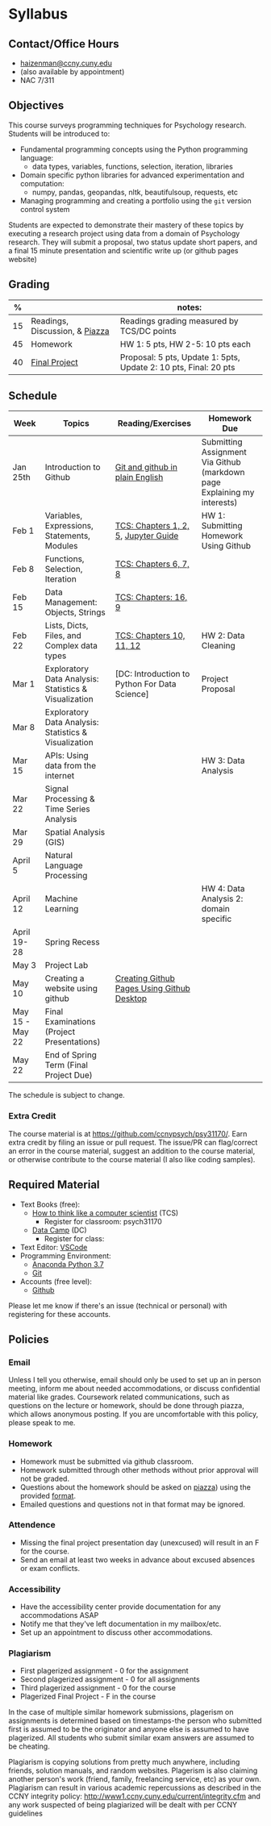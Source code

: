 Syllabus
==================
## Contact/Office Hours

* haizenman@ccny.cuny.edu
* (also available by appointment)
* NAC 7/311

## Objectives
This course surveys programming techniques for Psychology research. Students will be introduced to:
* Fundamental programming concepts using the Python programming language:
    - data types, variables, functions, selection, iteration, libraries
* Domain specific python libraries for advanced experimentation and computation:
    - numpy, pandas, geopandas, nltk, beautifulsoup, requests, etc
* Managing programming and creating a portfolio using the `git` version control system

Students are expected to demonstrate their mastery of these topics by executing a research project using data from a domain of Psychology research. They will submit a proposal, two status update short papers, and a final 15 minute presentation and scientific write up (or github pages website)

## Grading
| % |  | notes: 
| ------------- | ----------- |-----------|
| 15 | Readings, Discussion, & [Piazza](piazza.com/ccny.cuny/spring2019/psy31170) | Readings grading measured by TCS/DC points|
| 45 | Homework | HW 1: 5 pts, HW 2-5: 10 pts each |
| 40 | [Final Project](final_project.md) | Proposal: 5 pts, Update 1: 5pts, Update 2: 10 pts, Final: 20 pts 

## Schedule
| Week | Topics | Reading/Exercises | Homework Due |
|------|--------|----------| ----------------------|
| Jan 25th | Introduction to Github | [Git and github in plain English](https://blog.red-badger.com/2016/11/29/gitgithub-in-plain-english)| Submitting Assignment Via Github (markdown page Explaining my interests)|
| Feb 1 | Variables, Expressions, Statements, Modules | [TCS: Chapters 1, 2, 5](http://interactivepython.org/courselib/static/thinkcspy/GeneralIntro/toctree.html), [Jupyter Guide](https://github.com/story645/install/blob/master/sections/jupyter.md)| HW 1: Submitting Homework Using Github | 
| Feb 8 | Functions, Selection, Iteration| [TCS: Chapters 6, 7, 8](http://interactivepython.org/courselib/static/thinkcspy/PythonModules/toctree.html) | |
| Feb 15 | Data Management: Objects, Strings|[TCS: Chapters: 16, 9](http://interactivepython.org/courselib/static/thinkcspy/Strings/toctree.html) |  |
| Feb 22 | Lists, Dicts, Files, and Complex data types | [TCS: Chapters 10, 11, 12](http://interactivepython.org/courselib/static/thinkcspy/Strings/toctree.html) | HW 2: Data Cleaning  | 
| Mar 1| Exploratory Data Analysis: Statistics & Visualization| [DC: Introduction to Python For Data Science] | Project Proposal | 
| Mar 8 | Exploratory Data Analysis: Statistics & Visualization||  |
| Mar 15 | APIs: Using data from the internet | | HW 3: Data Analysis|  
| Mar 22 | Signal Processing & Time Series Analysis | | | Project Update 1|
| Mar 29 | Spatial Analysis (GIS) |||
| April 5 | Natural Language Processing |||
| April 12 | Machine Learning || HW 4: Data Analysis 2: domain specific |
| April 19-28 | Spring Recess |
| May 3 | Project Lab|||HW 5: Machine Learning | Project Update 2 |
| May 10 | Creating a website using github|[Creating Github Pages Using Github Desktop](https://services.github.com/on-demand/github-desktop/)| |
| May 15 - May 22 | Final Examinations (Project Presentations) | 
| May 22 | End of Spring Term (Final Project Due) |
The schedule is subject to change. 

### Extra Credit ###
The course material is at https://github.com/ccnypsych/psy31170/. Earn extra credit by filing an issue or pull request. The issue/PR can flag/correct an error in the course material, suggest an addition to the course material, or otherwise contribute to the course material (I also like coding samples). 

## Required Material 
* Text Books (free): 
    + [How to think like a computer scientist](https://runestone.academy/runestone/static/thinkcspy/index.html) (TCS)
        - Register for classroom: psych31170
    + [Data Camp](https://www.datacamp.com/) (DC)
        - Register for class: 
* Text Editor: [VSCode](https://github.com/story645/install/blob/master/sections/vscode.md)
* Programming Environment:
    + [Anaconda Python 3.7](https://github.com/story645/install/blob/master/sections/python.md)
    + [Git](https://github.com/story645/install/blob/master/sections/git.md)
* Accounts (free level):
    + [Github](https://github.com/)

Please let me know if there's an issue (technical or personal) with registering for these accounts.

## Policies
### Email
Unless I tell you otherwise, email should only be used to set up an in person meeting, inform me about needed accommodations, or discuss confidential material like grades.  Coursework related communications, such as questions on the lecture or homework, should be done through piazza, which allows anonymous posting. If you are uncomfortable with this policy, please speak to me.

### Homework
* Homework must be submitted via github classroom. 
* Homework submitted through other methods without prior approval  will not be graded.
* Questions about the homework should be asked on [piazza]()) using the provided [format](hwq_fmt.md). 
* Emailed questions and questions not in that format may be ignored. 

### Attendence 
* Missing the final project presentation day (unexcused) will result in an F for the course.
* Send an email at least two weeks in advance about excused absences or exam conflicts.

### Accessibility 
* Have the accessibility center provide documentation for any accommodations ASAP
* Notify me that they've left documentation in my mailbox/etc.
* Set up an appointment to discuss other accommodations. 

### Plagiarism
* First plagerized assignment - 0 for the assignment
* Second plagerized assignment - 0 for all assignments
* Third plagerized assignment - 0 for the course
* Plagerized Final Project - F in the course

In the case of multiple similar homework submissions, plagerism on assignments is determined based on timestamps-the person who submitted first is assumed to be the originator and anyone else is assumed to have plagerized. All students who submit similar exam answers are assumed to be cheating.

Plagiarism is copying solutions from pretty much anywhere, including friends, solution manuals, and random websites. Plagerism is also claiming another person's work (friend, family, freelancing service, etc) as your own. Plagiarism can result in various academic repercussions as described in the CCNY integrity policy: http://www1.ccny.cuny.edu/current/integrity.cfm and any work suspected of being plagiarized will be dealt with per CCNY guidelines
